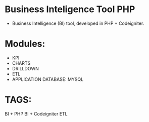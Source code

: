 # Business Inteligence Tool PHP

- Business Intelligence (BI) tool, developed in PHP + Codeigniter.

# Modules:
- KPI
- CHARTS
- DRILLDOWN
- ETL
- APPLICATION DATABASE: MYSQL

# TAGS:
BI + PHP
BI + Codeigniter
ETL
